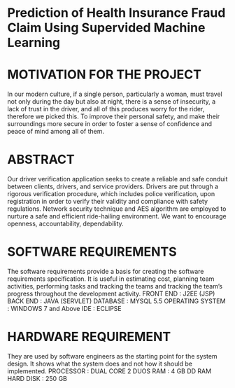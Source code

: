 # Prediction of Health Insurance Fraud Claim Using Supervided Machine Learning

 # MOTIVATION FOR THE PROJECT
In our modern culture, if a single person, particularly a woman, must travel not only during the day but also at night, there is a sense of insecurity, a lack of trust in the driver, and all of this produces worry for the rider, therefore we picked this.
To improve their personal safety, and make their surroundings more secure in order to foster a sense of confidence and peace of mind among all of them.

# ABSTRACT
Our driver verification application seeks to create a reliable and safe conduit between clients, drivers, and service providers.
Drivers are put through a rigorous verification procedure, which includes police verification, upon registration in order to verify their validity and compliance with safety regulations. 
Network security technique and  AES algorithm are employed to nurture a safe and efficient ride-hailing environment.
We want to encourage openness, accountability, dependability.

# SOFTWARE REQUIREMENTS
The software requirements provide a basis for creating the software requirements specification.  It is useful in estimating cost, planning team activities, performing tasks and tracking the teams and tracking the team’s progress throughout the development activity.
FRONT END 			:           J2EE (JSP) 
BACK END			:           JAVA (SERVLET)
DATABASE			:           MYSQL 5.5
OPERATING SYSTEM 	              :           WINDOWS 7 and  Above
IDE				             :             ECLIPSE

# HARDWARE REQUIREMENT
They are used by software engineers as the starting point for the system design. It shows what the system does and not how it should be implemented.
PROCESSOR			:         DUAL CORE 2 DUOS
RAM				:	4 GB DD RAM
HARD DISK 			:	250 GB



